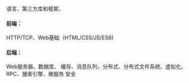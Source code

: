 


语言、第三方库和框架、

#### 前端：　　
HTTP/TCP、Web基础（HTML/CSS/JS/ES6)

#### 后端：
Web服务器、数据库、
缓存、消息队列、分布式、分布式文件系统、虚拟化、RPC、搜索引擎、微服务
安全
